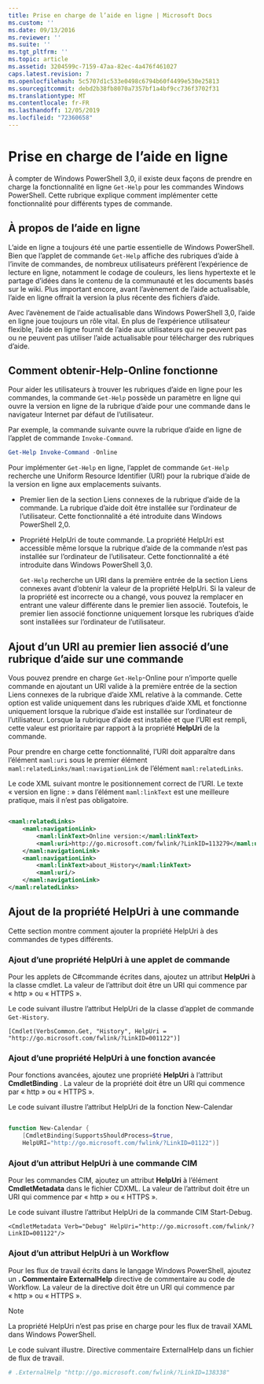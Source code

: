 ```yaml
---
title: Prise en charge de l’aide en ligne | Microsoft Docs
ms.custom: ''
ms.date: 09/13/2016
ms.reviewer: ''
ms.suite: ''
ms.tgt_pltfrm: ''
ms.topic: article
ms.assetid: 3204599c-7159-47aa-82ec-4a476f461027
caps.latest.revision: 7
ms.openlocfilehash: 5c5707d1c533e0498c6794b60f4499e530e25813
ms.sourcegitcommit: debd2b38fb8070a7357bf1a4bf9cc736f3702f31
ms.translationtype: MT
ms.contentlocale: fr-FR
ms.lasthandoff: 12/05/2019
ms.locfileid: "72360658"
---
```

# <a name="supporting-online-help"></a>Prise en charge de l’aide en ligne

À compter de Windows PowerShell 3,0, il existe deux façons de prendre en charge la fonctionnalité en ligne `Get-Help` pour les commandes Windows PowerShell. Cette rubrique explique comment implémenter cette fonctionnalité pour différents types de commande.

## <a name="about-online-help"></a>À propos de l’aide en ligne

L’aide en ligne a toujours été une partie essentielle de Windows PowerShell. Bien que l’applet de commande `Get-Help` affiche des rubriques d’aide à l’invite de commandes, de nombreux utilisateurs préfèrent l’expérience de lecture en ligne, notamment le codage de couleurs, les liens hypertexte et le partage d’idées dans le contenu de la communauté et les documents basés sur le wiki. Plus important encore, avant l’avènement de l’aide actualisable, l’aide en ligne offrait la version la plus récente des fichiers d’aide.

Avec l’avènement de l’aide actualisable dans Windows PowerShell 3,0, l’aide en ligne joue toujours un rôle vital. En plus de l’expérience utilisateur flexible, l’aide en ligne fournit de l’aide aux utilisateurs qui ne peuvent pas ou ne peuvent pas utiliser l’aide actualisable pour télécharger des rubriques d’aide.

## <a name="how-get-help--online-works"></a>Comment obtenir-Help-Online fonctionne

Pour aider les utilisateurs à trouver les rubriques d’aide en ligne pour les commandes, la commande `Get-Help` possède un paramètre en ligne qui ouvre la version en ligne de la rubrique d’aide pour une commande dans le navigateur Internet par défaut de l’utilisateur.

Par exemple, la commande suivante ouvre la rubrique d’aide en ligne de l’applet de commande `Invoke-Command`.

```powershell
Get-Help Invoke-Command -Online
```

Pour implémenter `Get-Help` en ligne, l’applet de commande `Get-Help` recherche une Uniform Resource Identifier (URI) pour la rubrique d’aide de la version en ligne aux emplacements suivants.

- Premier lien de la section Liens connexes de la rubrique d’aide de la commande. La rubrique d’aide doit être installée sur l’ordinateur de l’utilisateur. Cette fonctionnalité a été introduite dans Windows PowerShell 2,0.

- Propriété HelpUri de toute commande. La propriété HelpUri est accessible même lorsque la rubrique d’aide de la commande n’est pas installée sur l’ordinateur de l’utilisateur. Cette fonctionnalité a été introduite dans Windows PowerShell 3,0.

  `Get-Help` recherche un URI dans la première entrée de la section Liens connexes avant d’obtenir la valeur de la propriété HelpUri. Si la valeur de la propriété est incorrecte ou a changé, vous pouvez la remplacer en entrant une valeur différente dans le premier lien associé. Toutefois, le premier lien associé fonctionne uniquement lorsque les rubriques d’aide sont installées sur l’ordinateur de l’utilisateur.

## <a name="adding-a-uri-to-the-first-related-link-of-a-command-help-topic"></a>Ajout d’un URI au premier lien associé d’une rubrique d’aide sur une commande

Vous pouvez prendre en charge `Get-Help`-Online pour n’importe quelle commande en ajoutant un URI valide à la première entrée de la section Liens connexes de la rubrique d’aide XML relative à la commande. Cette option est valide uniquement dans les rubriques d’aide XML et fonctionne uniquement lorsque la rubrique d’aide est installée sur l’ordinateur de l’utilisateur. Lorsque la rubrique d’aide est installée et que l’URI est rempli, cette valeur est prioritaire par rapport à la propriété **HelpUri** de la commande.

Pour prendre en charge cette fonctionnalité, l’URI doit apparaître dans l’élément `maml:uri` sous le premier élément `maml:relatedLinks/maml:navigationLink` de l’élément `maml:relatedLinks`.

Le code XML suivant montre le positionnement correct de l’URI. Le texte « version en ligne : » dans l’élément `maml:linkText` est une meilleure pratique, mais il n’est pas obligatoire.

```xml

<maml:relatedLinks>
    <maml:navigationLink>
        <maml:linkText>Online version:</maml:linkText>
        <maml:uri>http://go.microsoft.com/fwlink/?LinkID=113279</maml:uri>
    </maml:navigationLink>
    <maml:navigationLink>
        <maml:linkText>about_History</maml:linkText>
        <maml:uri/>
    </maml:navigationLink>
</maml:relatedLinks>
```

## <a name="adding-the-helpuri-property-to-a-command"></a>Ajout de la propriété HelpUri à une commande

Cette section montre comment ajouter la propriété HelpUri à des commandes de types différents.

### <a name="adding-a-helpuri-property-to-a-cmdlet"></a>Ajout d’une propriété HelpUri à une applet de commande

Pour les applets de C#commande écrites dans, ajoutez un attribut **HelpUri** à la classe cmdlet. La valeur de l’attribut doit être un URI qui commence par « http » ou « HTTPS ».

Le code suivant illustre l’attribut HelpUri de la classe d’applet de commande `Get-History`.

```
[Cmdlet(VerbsCommon.Get, "History", HelpUri = "http://go.microsoft.com/fwlink/?LinkID=001122")]
```

### <a name="adding-a-helpuri-property-to-an-advanced-function"></a>Ajout d’une propriété HelpUri à une fonction avancée

Pour fonctions avancées, ajoutez une propriété **HelpUri** à l’attribut **CmdletBinding** . La valeur de la propriété doit être un URI qui commence par « http » ou « HTTPS ».

Le code suivant illustre l’attribut HelpUri de la fonction New-Calendar

```powershell

function New-Calendar {
    [CmdletBinding(SupportsShouldProcess=$true,
    HelpURI="http://go.microsoft.com/fwlink/?LinkID=01122")]
```

### <a name="adding-a-helpuri-attribute-to-a-cim-command"></a>Ajout d’un attribut HelpUri à une commande CIM

Pour les commandes CIM, ajoutez un attribut **HelpUri** à l’élément **CmdletMetadata** dans le fichier CDXML. La valeur de l’attribut doit être un URI qui commence par « http » ou « HTTPS ».

Le code suivant illustre l’attribut HelpUri de la commande CIM Start-Debug.

```
<CmdletMetadata Verb="Debug" HelpUri="http://go.microsoft.com/fwlink/?LinkID=001122"/>
```

### <a name="adding-a-helpuri-attribute-to-a-workflow"></a>Ajout d’un attribut HelpUri à un Workflow

Pour les flux de travail écrits dans le langage Windows PowerShell, ajoutez un **. Commentaire ExternalHelp** directive de commentaire au code de Workflow. La valeur de la directive doit être un URI qui commence par « http » ou « HTTPS ».

> [!NOTE]
> La propriété HelpUri n’est pas prise en charge pour les flux de travail XAML dans Windows PowerShell.

Le code suivant illustre. Directive commentaire ExternalHelp dans un fichier de flux de travail.

```powershell
# .ExternalHelp "http://go.microsoft.com/fwlink/?LinkID=138338"
```